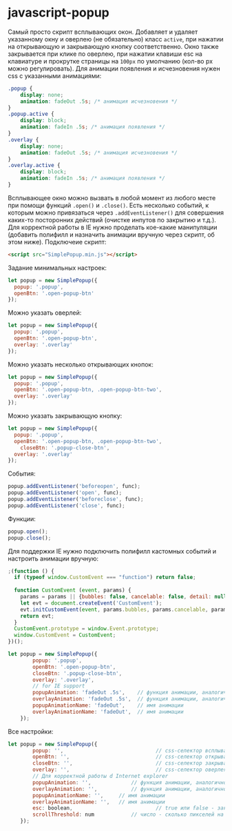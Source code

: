 # javascript-popup
Самый просто скрипт всплывающих окон. Добавляет и удаляет указанному окну и оверлею (не обязательно) класс `active`, при нажатии на открывающую и закрывающую кнопку соответственно.
Окно также закрывается при клике по оверлею, при нажатии клавиши esc на клавиатуре и прокрутке страницы на `100px` по умолчанию (кол-во px можно регулировать).
Для анимации появления и исчезновения нужен css с указанными анимациями:
```css
.popup {
	display: none;
	animation: fadeOut .5s; /* анимация исчезновения */
}
.popup.active {
	display: block;
	animation: fadeIn .5s; /* анимация появления */
}
.overlay {
	display: none;
	animation: fadeOut .5s; /* анимация исчезновения */
}
.overlay.active {
	display: block;
	animation: fadeIn .5s; /* анимация появления */
}
```
Всплывающее окно можно вызвать в любой момент из любого месте при помощи функций `.open()` и `.close()`.
Есть несколько событий, к которым можно привязаться через `.addEventListener()` для совершения каких-то посторонних действий (очистке инпутов по закрытию и т.д.).
Для корректной работы в IE нужно проделать кое-какие манипуляции (добавить полифилл и назначить анимации вручную через скрипт, об этом ниже).
Подключеие скрипт:
```html
<script src="SimplePopup.min.js"></script>
```
Задание минимальных настроек:
```javascript
let popup = new SimplePopup({
  popup: '.popup',
  openBtn: '.open-popup-btn'
});
```
Можно указать оверлей:
```javascript
let popup = new SimplePopup({
  popup: '.popup',
  openBtn: '.open-popup-btn',
  overlay: '.overlay'
});
```
Можно указать несколько открывающих кнопок:
```javascript
let popup = new SimplePopup({
  popup: '.popup',
  openBtn: '.open-popup-btn, .open-popup-btn-two',
  overlay: '.overlay'
});
```
Можно указать закрывающую кнопку:
```javascript
let popup = new SimplePopup({
  popup: '.popup',
  openBtn: '.open-popup-btn, .open-popup-btn-two',
 	closeBtn: '.popup-close-btn',
  overlay: '.overlay'
});
```
События:
```javascript
popup.addEventListener('beforeopen', func);
popup.addEventListener('open', func);
popup.addEventListener('beforeclose', func);
popup.addEventListener('close', func);
```
Функции:
```javascript
popup.open();
popup.close();
```
Для поддержки IE нужно подключить полифилл кастомных событий и настроить анимации вручную:
```javascript
;(function () {
  if (typeof window.CustomEvent === "function") return false;
  
  function CustomEvent (event, params) {
    params = params || {bubbles: false, cancelable: false, detail: null};
    let evt = document.createEvent('CustomEvent');
    evt.initCustomEvent(event, params.bubbles, params.cancelable, params.detail);
    return evt;
  }
  CustomEvent.prototype = window.Event.prototype;
  window.CustomEvent = CustomEvent;
})();

let popup = new SimplePopup({
		popup: '.popup',
		openBtn: '.open-popup-btn',
		closeBtn: '.popup-close-btn',
		overlay: '.overlay',
		// for IE support
		popupAnimation: 'fadeOut .5s',    // функция анимации, аналогично css-свойству animation
		overlayAnimation: 'fadeOut .5s',  // функция анимации, аналогично css-свойству animation
		popupAnimationName: 'fadeOut',    // имя анимации
		overlayAnimationName: 'fadeOut',  // имя анимации
	});
```
Все настройки:
```javascript
let popup = new SimplePopup({
		popup: '',								// css-селектор всплывающего окна
		openBtn: '',							// css-селектор открывающей кнопки (можно несколько кнопок)
		closeBtn: '',							// css-селектор закрывающей кнопки
		overlay: '',							// css-селектор оверлея
		// Для корректной работы d Internet explorer
		popupAnimation: '',				// функция анимации, аналогично css-свойству animation
		overlayAnimation: '',			// функция анимации, аналогично css-свойству animation
		popupAnimationName: '',		// имя анимации
		overlayAnimationName: '',	// имя анимации
		esc: boolean,							// true или false - закрывание окна нажатием клавиши esc
		scrollThreshold: num			// число - сколько пикселей на странице нужно прокрутить, чтобы закрылось окно
	});
```